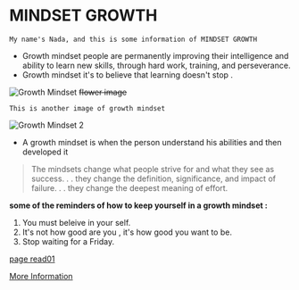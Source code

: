 # MINDSET GROWTH 
` My name's Nada, and this is some information of MINDSET GROWTH `

* Growth mindset people are permanently improving their intelligence and ability to learn new skills, through hard work, training, and perseverance.
* Growth mindset it's to believe that learning doesn't stop .


![Growth Mindset](https://ncph.org/wp-content/uploads/2019/09/43058632290_623a3818a0_o.jpg)
~~flower image~~

```This is another image of growth mindset```


![Growth Mindset 2](https://www.muhlsdk12.org/cms/lib/PA01916549/Centricity/Domain/225/growth%20mindset.JPG)


* A growth mindset is when the person understand his abilities and then developed it 
>The mindsets change what people strive for and what they see as success. . . they change the definition, significance, and impact of failure. . . they change the deepest meaning of effort.

**some of the reminders of how to keep yourself in a growth mindset :**
1. You must beleive in your self.
2. It's not how good  are you , it's how good you want to be.
3. Stop waiting for a Friday.



[page read01](https://nada0795.github.io/reading-note/)

[More Information](https://github.com/Nada0795/reading-note/blob/main/read01.md)

